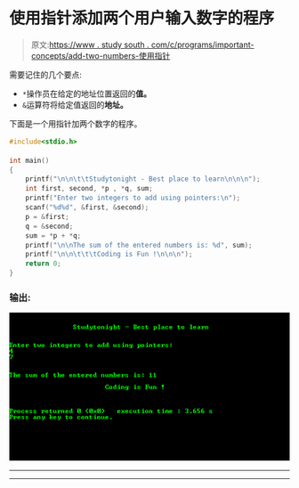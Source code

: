 # 使用指针添加两个用户输入数字的程序

> 原文:[https://www . study south . com/c/programs/important-concepts/add-two-numbers-使用指针](https://www.studytonight.com/c/programs/important-concepts/adding-two-numbers-using-pointers)

需要记住的几个要点:

*   `*`操作员在给定的地址位置返回的**值。**
*   `&`运算符将给定值返回的**地址。**

下面是一个用指针加两个数字的程序。

```cpp
#include<stdio.h>

int main()
{
    printf("\n\n\t\tStudytonight - Best place to learn\n\n\n");
    int first, second, *p , *q, sum;
    printf("Enter two integers to add using pointers:\n");
    scanf("%d%d", &first, &second);
    p = &first;
    q = &second;
    sum = *p + *q;
    printf("\n\nThe sum of the entered numbers is: %d", sum);
    printf("\n\n\t\t\tCoding is Fun !\n\n\n");
    return 0;
}
```

### 输出:

![C program output for Adding two numbers using pointers](img/caeb8236a3db07c236309c3896786708.png)

* * *

* * *